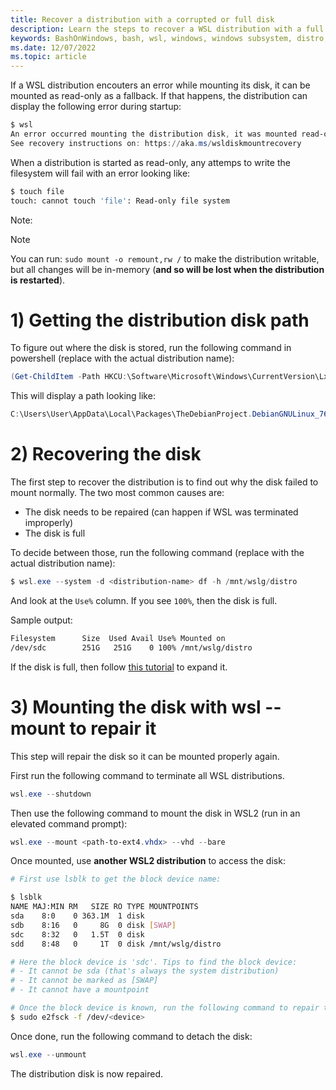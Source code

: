 ```yaml
---
title: Recover a distribution with a corrupted or full disk
description: Learn the steps to recover a WSL distribution with a full or read-only disk.
keywords: BashOnWindows, bash, wsl, windows, windows subsystem, distro, full, readonly
ms.date: 12/07/2022
ms.topic: article
---
```


If a WSL distribution encouters an error while mounting its disk, it can be mounted as read-only as a fallback.
If that happens, the distribution can display the following error during startup:

```powershell
$ wsl
An error occurred mounting the distribution disk, it was mounted read-only as a fallback.
See recovery instructions on: https://aka.ms/wsldiskmountrecovery
```

When a distribution is started as read-only, any attemps to write the filesystem will fail with an error looking like:

```bash
$ touch file
touch: cannot touch 'file': Read-only file system
```

Note:
> [!NOTE]
> You can run: `sudo mount -o remount,rw /` to make the distribution writable, but all changes will be in-memory (**and so will be lost when the distribution is restarted**).
>


# 1) Getting the distribution disk path

To figure out where the disk is stored, run the following command in powershell (replace <distribution-name> with the actual distribution name):

```powershell
(Get-ChildItem -Path HKCU:\Software\Microsoft\Windows\CurrentVersion\Lxss | Where-Object { $_.GetValue("DistributionName") -eq '<distribution-name>' }).GetValue("BasePath") + "\ext4.vhdx"
```

This will display a path looking like:
```powershell
C:\Users\User\AppData\Local\Packages\TheDebianProject.DebianGNULinux_76v4gfsz19hv4\LocalState\ext4.vhdx
```

# 2) Recovering the disk

The first step to recover the distribution is to find out why the disk failed to mount normally. The two most common causes are:

- The disk needs to be repaired (can happen if WSL was terminated improperly)
- The disk is full

To decide between those, run the following command (replace <distribution-name> with the actual distribution name):

```powershell
$ wsl.exe --system -d <distribution-name> df -h /mnt/wslg/distro
```

And look at the `Use%` column. If you see `100%`, then the disk is full.

Sample output:

```bash
Filesystem      Size  Used Avail Use% Mounted on
/dev/sdc        251G   251G    0 100% /mnt/wslg/distro
```

If the disk is full, then follow [this tutorial](vhd-size.md) to expand it.

# 3) Mounting the disk with wsl --mount to repair it

This step will repair the disk so it can be mounted properly again.

First run the following command to terminate all WSL distributions.

```powershell
wsl.exe --shutdown
```

Then use the following command to mount the disk in WSL2 (run in an elevated command prompt):

```powershell
wsl.exe --mount <path-to-ext4.vhdx> --vhd --bare
```

Once mounted, use **another WSL2 distribution** to access the disk:

```bash
# First use lsblk to get the block device name:

$ lsblk
NAME MAJ:MIN RM   SIZE RO TYPE MOUNTPOINTS
sda    8:0    0 363.1M  1 disk
sdb    8:16   0     8G  0 disk [SWAP]
sdc    8:32   0   1.5T  0 disk
sdd    8:48   0     1T  0 disk /mnt/wslg/distro

# Here the block device is 'sdc'. Tips to find the block device:
# - It cannot be sda (that's always the system distribution)
# - It cannot be marked as [SWAP]
# - It cannot have a mountpoint

# Once the block device is known, run the following command to repair the disk (replace <device> with the correct block device)
$ sudo e2fsck -f /dev/<device>
```

Once done, run the following command to detach the disk:

```powershell
wsl.exe --unmount
```

The distribution disk is now repaired.